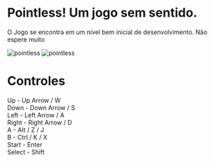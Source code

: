 # Pointless! Um jogo sem sentido.

<p>O Jogo se encontra em um nível bem inicial de desenvolvimento. Não espere muito</p>

![pointless](https://user-images.githubusercontent.com/23439537/124479262-785d5d80-dd7c-11eb-927f-0525d41f1b34.png)
![pointless](https://user-images.githubusercontent.com/23439537/124480214-6a5c0c80-dd7d-11eb-83a1-04211bd2cedd.jpg)


# Controles

Up - Up Arrow / W  
Down - Down Arrow / S  
Left - Left Arrow / A  
Right - Right Arrow / D  
A - Alt / Z / J  
B - Ctrl / K / X  
Start - Enter  
Select - Shift 
